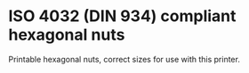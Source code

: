 # ISO 4032 (DIN 934) compliant hexagonal nuts
Printable hexagonal nuts, correct sizes for use with this printer.
